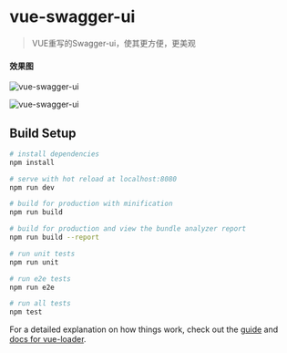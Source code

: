 # vue-swagger-ui

> VUE重写的Swagger-ui，使其更方便，更美观

#### 效果图

![vue-swagger-ui](http://opl3lmj0o.bkt.clouddn.com/2017-12-30_212108.png)

![vue-swagger-ui](http://opl3lmj0o.bkt.clouddn.com/2017-12-30_212054.png)


## Build Setup

``` bash
# install dependencies
npm install

# serve with hot reload at localhost:8080
npm run dev

# build for production with minification
npm run build

# build for production and view the bundle analyzer report
npm run build --report

# run unit tests
npm run unit

# run e2e tests
npm run e2e

# run all tests
npm test
```

For a detailed explanation on how things work, check out the [guide](http://vuejs-templates.github.io/webpack/) and [docs for vue-loader](http://vuejs.github.io/vue-loader).
